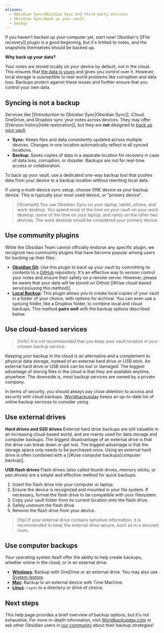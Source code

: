 ```yaml
---
aliases:
  - Obsidian Sync/Obsidian Sync and third-party services
  - Obsidian Sync/Back up your vault
  - backup
---
```


If you haven't backed up your computer yet, start now! Obsidian's [[File recovery]] plugin is a good beginning, but it's limited to notes, and the snapshots themselves should be backed up.

**Why back up your data?**

Your notes are stored locally on your device by default, not in the cloud. This ensures that [the data is yours](https://obsidian.md/about) and gives you control over it. However, local storage is susceptible to real-world problems like corruption and data loss. Backups protect against these issues and further ensure that you control your own data.

## Syncing is not a backup

Services like [[Introduction to Obsidian Sync|Obsidian Sync]], iCloud, OneDrive, and Dropbox sync your notes across devices. They may offer [[Version history|note restoration]], but they are **not** designed to [back up your vault](https://www.backblaze.com/blog/cloud-backup-vs-cloud-sync/).

- **Sync:** Keeps files and data consistently updated across multiple devices. Changes in one location automatically reflect in all synced locations.
- **Backup:** Saves copies of data in a separate location for recovery in case of data loss, corruption, or disaster. Backups are not for real-time access or collaboration.

To back up your vault, use a dedicated one-way backup tool that pushes data from your device to a backup location without rewriting local data.

If using a multi-device sync setup, choose ONE device as your backup device. This is typically your most used device, or "primary device".

> [!Example] You use Obsidian Sync on your laptop, tablet, phone, and work desktop. You spend most of the time on your vault on your work desktop, some of the time on your laptop, and rarely on the other two devices. The work desktop would be considered your primary device. 

## Use community plugins

While the Obsidian Team cannot officially endorse any specific plugin, we recognize two community plugins that have become popular among users for backing up their files:

- **[Obsidian Git](https://obsidian.md/plugins?id=obsidian-git):** Use this plugin to back up your vault by committing its contents to a [GitHub](https://github.com/) repository. It's an effective way to version control your notes and ensure their safety on a remote server. However, please be aware that your data will be stored on Github [[#Use cloud-based services|using this method]].
- **[Local Backup](https://obsidian.md/plugins?id=local-backup):** This plugin allows you to create local copies of your vault in a folder of your choice, with options for archival. You can even use a syncing folder, like a Dropbox folder, to combine local and cloud backups. This method **pairs well** with the backup options described below.

## Use cloud-based services

> [!info] It is not recommended that you keep your vault location in your chosen backup service.

Keeping your backup in the cloud is an alternative and a complement to physical data storage, instead of an external hard drive or USB stick. An external hard drive or USB stick can be lost or damaged. The biggest advantage of storing files in the cloud is that they are available anytime, anywhere. The downside is, most backup services are owned by a private company.

In terms of security, you should always pay close attention to access and security with cloud backups. [Worldbackupday](https://www.worldbackupday.com/en) keeps an up-to-date list of online backup services to consider using.

## Use external drives

**Hard drives and SSD drives**
External hard drive backups are still valuable in an increasing cloud-based world, and are mainly used for data storage and computer backups. The biggest disadvantage of an external drive is that the drive can break down or get lost. The biggest advantage is that the storage space only needs to be purchased once. Using an external hard drive is often combined with a [[#Use computer backups|computer backup]].

**USB flash drives**
Flash drives (also called thumb drives, memory sticks, or pen drives) are a simple and effective method for quick backups.

1. Insert the flash drive into your computer or laptop.
2. Ensure the device is recognized and mounted in your file system. If necessary, format the flash drive to be compatible with your filesystem.
3. Copy your vault folder from its current location onto the flash drive.
4. Safely unmount the flash drive.
5. Remove the flash drive from your device.

> [!tip] If your external drive contains sensitive information, it is recommended to keep the external drive secure, such as in a secured room.

## Use computer backups

Your operating system itself offer the ability to help create backups, whether online in the cloud, or in an external drive.

- **[Windows](https://www.microsoft.com/en-us/windows/learning-center/back-up-files)**: Backup with OneDrive or an external drive. You may also use [System restore](https://support.microsoft.com/en-us/windows/use-system-restore-a5ae3ed9-07c4-fd56-45ee-096777ecd14e).
- **[Mac](https://support.apple.com/en-us/104984)**: Backup to an external device with Time Machine.
- **[Linux](https://linuxize.com/post/how-to-use-rsync-for-local-and-remote-data-transfer-and-synchronization/)**: `rsync` to a directory or drive of choice.

## Next steps

This help page provides a brief overview of backup options, but it's not exhaustive. For more in-depth information, visit [Worldbackupday.com](https://www.worldbackupday.com/en) or ask other Obsidian users in [our community](https://obsidian.md/community) about their backup strategies!
